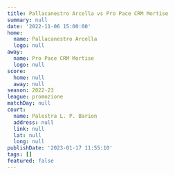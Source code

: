 ```yaml
---
title: Pallacanestro Arcella vs Pro Pace CRM Mortise
summary: null
date: '2022-11-06 15:00:00'
home:
  name: Pallacanestro Arcella
  logo: null
away:
  name: Pro Pace CRM Mortise
  logo: null
score:
  home: null
  away: null
season: 2022-23
league: promozione
matchDay: null
court:
  name: Palestra L. P. Barion
  address: null
  link: null
  lat: null
  long: null
publishDate: '2023-01-17 11:55:10'
tags: []
featured: false
---
```

